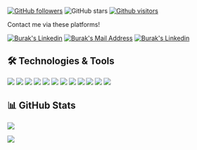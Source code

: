 [![GitHub followers](https://img.shields.io/github/followers/torukobyte?style=social)](https://github.com/torukobyte?tab=followers)
![GitHub stars](https://img.shields.io/github/stars/torukobyte?style=social)
[![Github visitors](https://visitor-badge.glitch.me/badge?page_id=torukobyte.visitor-badge)](https://GitHub.com/torukobyte/StrapDown.js/stargazers/)


Contact me via these platforms! 

  <a href="https://www.linkedin.com/in/torukobyte/" target="_blank" rel="nofollow"><img alt="Burak's Linkedin" src="https://img.shields.io/badge/LinkedIn-c72064??style=flat-square&logo=linkedin&logoColor=white" /></a>
  <a href="mailto:torukobyte@gmail.com" target="_blank" rel="nofollow"><img alt="Burak's Mail Address" src="https://img.shields.io/badge/Gmail-c72064??style=flat-square&logo=gmail&logoColor=white" /></a>
    <a href="https://www.twitter.com/torukobyte/" target="_blank" rel="nofollow"><img alt="Burak's Linkedin" src="https://img.shields.io/badge/Twitter-c72064??style=flat-square&logo=twitter&logoColor=white" /></a>

## 🛠 Technologies & Tools 
<img src="https://img.shields.io/badge/Python-c72064??style=flat-square&logo=python&logoColor=white"></img>
<img src="https://img.shields.io/badge/C%23-c72064??style=flat-square&logo=c-sharp&logoColor=white"></img>
<img src="https://img.shields.io/badge/JavaScript-c72064??style=flat-square&logo=javascript&logoColor=white"></img>
<img src="https://img.shields.io/badge/TypeScript-c72064??style=flat-square&logo=typescript&logoColor=white"></img>
<img src="https://img.shields.io/badge/.Net-c72064??style=flat-square&logo=.net&logoColor=white"></img>
<img src="https://img.shields.io/badge/Java-c72064??style=flat-square&logo=java&logoColor=white"></img>
<img src="https://img.shields.io/badge/PHP-c72064??style=flat-square&logo=php&logoColor=white"></img>
<img src="https://img.shields.io/badge/Ionic-c72064??style=flat-square&logo=ionic&logoColor=white"></img>
<img src="https://img.shields.io/badge/Flutter-c72064??style=flat-square&logo=flutter&logoColor=white"></img>
<img src="https://img.shields.io/badge/Dart-c72064??style=flat-square&logo=dart&logoColor=white"></img>
<img src="https://img.shields.io/badge/CSS-c72064??style=flat-square&logo=css3&logoColor=white"></img>
<img src="https://img.shields.io/badge/HTML5-c72064??style=flat-square&logo=html5&logoColor=white"></img>



## 📊 GitHub Stats

<p align="center">
  <p>
    <img src="https://github-readme-stats.vercel.app/api?username=torukobyte&count_private=true&show_icons=true&theme=tokyonight">
</p>
  <p>
  <img src="https://github-readme-stats.vercel.app/api/top-langs/?username=torukobyte&hide=python&layout=compact&show_icons=true&theme=tokyonight">
  </p>
</p>
